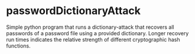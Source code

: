 # passwordDictionaryAttack

Simple python program that runs a  dictionary-attack that recovers all passwords of a password file
using a provided dictionary. Longer recovery run times indicates the relative strength of different cryptographic hash functions.
